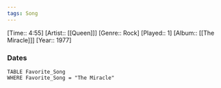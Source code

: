 ```yaml
---
tags: Song  
---
```

[Time:: 4:55]
[Artist:: [[Queen]]]
[Genre:: Rock]
[Played:: 1]
[Album:: [[The Miracle]]]
[Year:: 1977]
### Dates
````dataview
TABLE Favorite_Song
WHERE Favorite_Song = "The Miracle"
````
